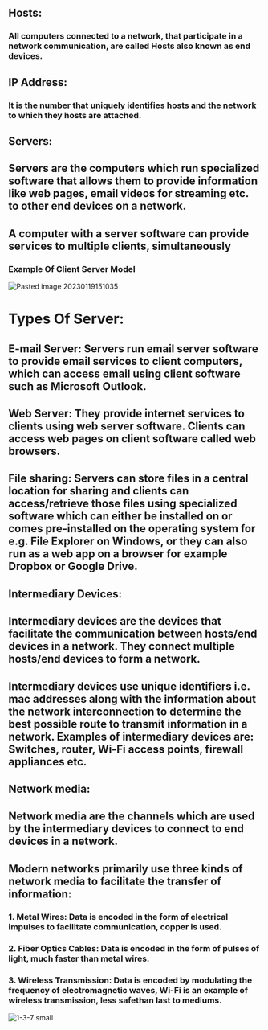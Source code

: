 ## Hosts:
### All computers connected to a network, that participate in a network communication, are called Hosts also known as end devices. 

## IP Address: 
### It is the number that uniquely identifies hosts and the network to which they hosts are attached.

## Servers: 
## Servers are the computers which run specialized software that allows them to provide information like web pages, email videos for streaming etc. to other end devices on a network. 

## A computer with a server software can provide services to multiple clients, simultaneously


### Example Of Client Server Model

![Pasted image 20230119151035](https://user-images.githubusercontent.com/124640512/218200328-259b7dfb-b1d6-45c0-9a61-f1263ed31fc3.png)


# Types Of Server:

## E-mail Server: Servers run email server software to provide email services to client computers, which can access email using client software such as Microsoft Outlook.

## Web Server: They provide internet services to clients using web server software. Clients can access web pages on client software called web browsers. 

## File sharing: Servers can store files in a central location for sharing and clients can access/retrieve those files using specialized software which can either be installed on or comes pre-installed on the operating system for e.g. File Explorer on Windows, or they can also run as a web app on a browser for example Dropbox or Google Drive. 

## Intermediary Devices:

## Intermediary devices are the devices that facilitate the communication between hosts/end devices in a network. They connect multiple hosts/end devices to form a network. 

## Intermediary devices use unique identifiers i.e. mac addresses along with the information about the network interconnection to determine the best possible route to transmit information in a network. Examples of intermediary devices are: Switches, router, Wi-Fi access points, firewall appliances etc. 

## Network media: 

## Network media are the channels which are used by the intermediary devices to connect to end devices in a network. 

## Modern networks primarily use three kinds of network media to facilitate the transfer of information:

### 1. Metal Wires: Data is encoded in the form of electrical impulses to facilitate communication, copper is used. 

### 2. Fiber Optics Cables: Data is encoded in the form of pulses of light, much faster than metal wires.

### 3. Wireless Transmission: Data is encoded by modulating the frequency of electromagnetic waves, Wi-Fi is an example of wireless transmission, less safethan last to mediums. 

![1-3-7 small](https://user-images.githubusercontent.com/124640512/218200367-d127ad8b-824a-406a-a25d-db7c1e0bc271.jpg)
